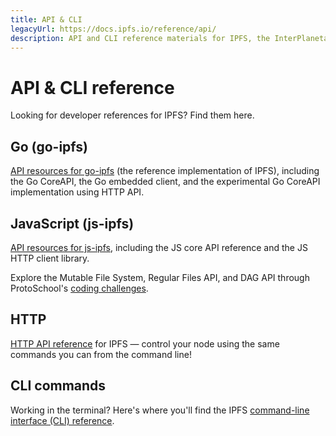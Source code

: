 ```yaml
---
title: API & CLI
legacyUrl: https://docs.ipfs.io/reference/api/
description: API and CLI reference materials for IPFS, the InterPlanetary File System.
---
```


# API & CLI reference

Looking for developer references for IPFS? Find them here.

## Go (go-ipfs)

[API resources for go-ipfs](/reference/go/api/) (the reference implementation of IPFS), including the Go CoreAPI, the Go embedded client, and the experimental Go CoreAPI implementation using HTTP API.

## JavaScript (js-ipfs)

[API resources for js-ipfs](/reference/js/api/), including the JS core API reference and the JS HTTP client library.

Explore the Mutable File System, Regular Files API, and DAG API through ProtoSchool's [coding challenges](https://proto.school/coures/ipfs).

## HTTP

[HTTP API reference](http/api) for IPFS — control your node using the same commands you can from the command line!

## CLI commands

Working in the terminal? Here's where you'll find the IPFS [command-line interface (CLI) reference](/reference/cli/).
